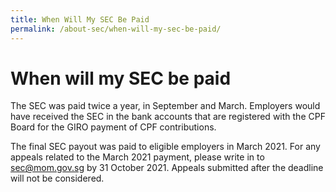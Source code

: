 ```yaml
---
title: When Will My SEC Be Paid
permalink: /about-sec/when-will-my-sec-be-paid/
---
```

# When will my SEC be paid

The SEC was paid twice a year, in September and March. Employers would have received the SEC in the bank accounts that are registered with the CPF Board for the GIRO payment of CPF contributions. 

The final SEC payout was paid to eligible employers in March 2021. For any appeals related to the March 2021 payment, please write in to <a href="mailto:sec@mom.gov.sg">sec@mom.gov.sg</a> by 31 October 2021. Appeals submitted after the deadline will not be considered.